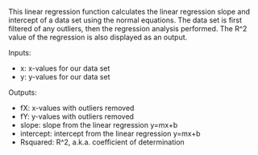 This linear regression function calculates the linear regression slope and intercept of a data set using the normal equations. The data set is first filtered of any outliers, then the regression analysis performed. The R^2 value of the regression is also displayed as an output.

Inputs:
* x: x-values for our data set
* y: y-values for our data set

Outputs:
* fX: x-values with outliers removed
* fY: y-values with outliers removed
* slope: slope from the linear regression y=mx+b
* intercept: intercept from the linear regression y=mx+b
* Rsquared: R^2, a.k.a. coefficient of determination
